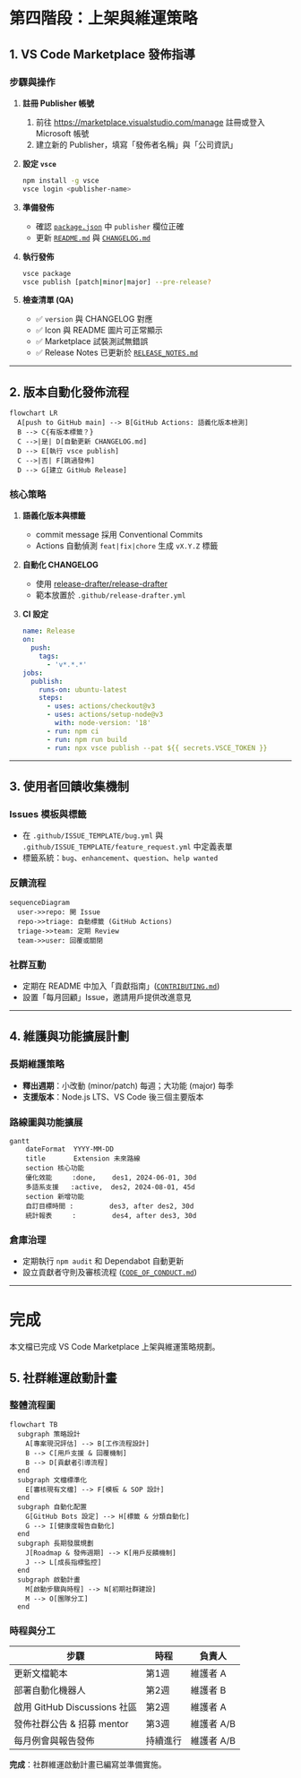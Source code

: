 # 第四階段：上架與維運策略

## 1. VS Code Marketplace 發佈指導

### 步驟與操作

1. **註冊 Publisher 帳號**  
   1. 前往 https://marketplace.visualstudio.com/manage 註冊或登入 Microsoft 帳號  
   2. 建立新的 Publisher，填寫「發佈者名稱」與「公司資訊」  
2. **設定 `vsce`**

    ```bash
    npm install -g vsce
    vsce login <publisher-name>
    ```
3. **準備發佈**

    - 確認 [`package.json`](countdown-extension/package.json:1) 中 `publisher` 欄位正確  
    - 更新 [`README.md`](countdown-extension/README.md:1) 與 [`CHANGELOG.md`](countdown-extension/CHANGELOG.md:1)  
4. **執行發佈**

    ```bash
    vsce package
    vsce publish [patch|minor|major] --pre-release?
    ```
5. **檢查清單 (QA)**

    - ✅ `version` 與 CHANGELOG 對應  
    - ✅ Icon 與 README 圖片可正常顯示  
    - ✅ Marketplace 試裝測試無錯誤  
    - ✅ Release Notes 已更新於 [`RELEASE_NOTES.md`](countdown-extension/RELEASE_NOTES.md:1)

---

## 2. 版本自動化發佈流程

```mermaid
flowchart LR
  A[push to GitHub main] --> B[GitHub Actions: 語義化版本檢測]
  B --> C{有版本標籤？}
  C -->|是| D[自動更新 CHANGELOG.md]
  D --> E[執行 vsce publish]
  C -->|否| F[跳過發佈]
  D --> G[建立 GitHub Release]
```

### 核心策略

1. **語義化版本與標籤**  
   - commit message 採用 Conventional Commits  
   - Actions 自動偵測 `feat|fix|chore` 生成 `vX.Y.Z` 標籤  
2. **自動化 CHANGELOG**  
   - 使用 [release-drafter/release-drafter](https://github.com/release-drafter/release-drafter)  
   - 範本放置於 `.github/release-drafter.yml`  
3. **CI 設定**

    ```yaml
    name: Release
    on:
      push:
        tags:
          - 'v*.*.*'
    jobs:
      publish:
        runs-on: ubuntu-latest
        steps:
          - uses: actions/checkout@v3
          - uses: actions/setup-node@v3
            with: node-version: '18'
          - run: npm ci
          - run: npm run build
          - run: npx vsce publish --pat ${{ secrets.VSCE_TOKEN }}
    ```
---
## 3. 使用者回饋收集機制

### Issues 模板與標籤

- 在 `.github/ISSUE_TEMPLATE/bug.yml` 與 `.github/ISSUE_TEMPLATE/feature_request.yml` 中定義表單  
- 標籤系統：`bug`、`enhancement`、`question`、`help wanted`

### 反饋流程

```mermaid
sequenceDiagram
  user->>repo: 開 Issue
  repo->>triage: 自動標籤 (GitHub Actions)
  triage->>team: 定期 Review
  team->>user: 回覆或關閉
```

### 社群互動

- 定期在 README 中加入「貢獻指南」([`CONTRIBUTING.md`](countdown-extension/CONTRIBUTING.md:1))  
- 設置「每月回顧」Issue，邀請用戶提供改進意見

---

## 4. 維護與功能擴展計劃

### 長期維護策略

- **釋出週期**：小改動 (minor/patch) 每週；大功能 (major) 每季  
- **支援版本**：Node.js LTS、VS Code 後三個主要版本  

### 路線圖與功能擴展

```mermaid
gantt
    dateFormat  YYYY-MM-DD
    title       Extension 未來路線
    section 核心功能
    優化效能     :done,    des1, 2024-06-01, 30d
    多語系支援   :active,  des2, 2024-08-01, 45d
    section 新增功能
    自訂目標時間 :         des3, after des2, 30d
    統計報表     :         des4, after des3, 30d
```

### 倉庫治理

- 定期執行 `npm audit` 和 Dependabot 自動更新  
- 設立貢獻者守則及審核流程 ([`CODE_OF_CONDUCT.md`](countdown-extension/CODE_OF_CONDUCT.md:1))

---

# 完成

本文檔已完成 VS Code Marketplace 上架與維運策略規劃。
## 5. 社群維運啟動計畫

### 整體流程圖
```mermaid
flowchart TB
  subgraph 策略設計
    A[專案現況評估] --> B[工作流程設計]
    B --> C[用戶支援 & 回覆機制]
    B --> D[貢獻者引導流程]
  end
  subgraph 文檔標準化
    E[審核現有文檔] --> F[模板 & SOP 設計]
  end
  subgraph 自動化配置
    G[GitHub Bots 設定] --> H[標籤 & 分類自動化]
    G --> I[健康度報告自動化]
  end
  subgraph 長期發展規劃
    J[Roadmap & 發佈週期] --> K[用戶反饋機制]
    J --> L[成長指標監控]
  end
  subgraph 啟動計畫
    M[啟動步驟與時程] --> N[初期社群建設]
    M --> O[團隊分工]
  end
```

### 時程與分工
| 步驟                   | 時程   | 負責人       |
|----------------------|-------|------------|
| 更新文檔範本               | 第1週  | 維護者 A     |
| 部署自動化機器人             | 第2週  | 維護者 B     |
| 啟用 GitHub Discussions 社區 | 第2週  | 維護者 A     |
| 發佈社群公告 & 招募 mentor    | 第3週  | 維護者 A/B   |
| 每月例會與報告發佈           | 持續進行 | 維護者 A/B   |

**完成**：社群維運啟動計畫已編寫並準備實施。